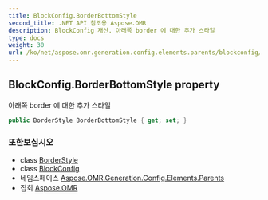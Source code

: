 ```yaml
---
title: BlockConfig.BorderBottomStyle
second_title: .NET API 참조용 Aspose.OMR
description: BlockConfig 재산. 아래쪽 border 에 대한 추가 스타일
type: docs
weight: 30
url: /ko/net/aspose.omr.generation.config.elements.parents/blockconfig/borderbottomstyle/
---
```

## BlockConfig.BorderBottomStyle property

아래쪽 border 에 대한 추가 스타일

```csharp
public BorderStyle BorderBottomStyle { get; set; }
```

### 또한보십시오

* class [BorderStyle](../../../aspose.omr.generation.config/borderstyle/)
* class [BlockConfig](../)
* 네임스페이스 [Aspose.OMR.Generation.Config.Elements.Parents](../../blockconfig/)
* 집회 [Aspose.OMR](../../../)


